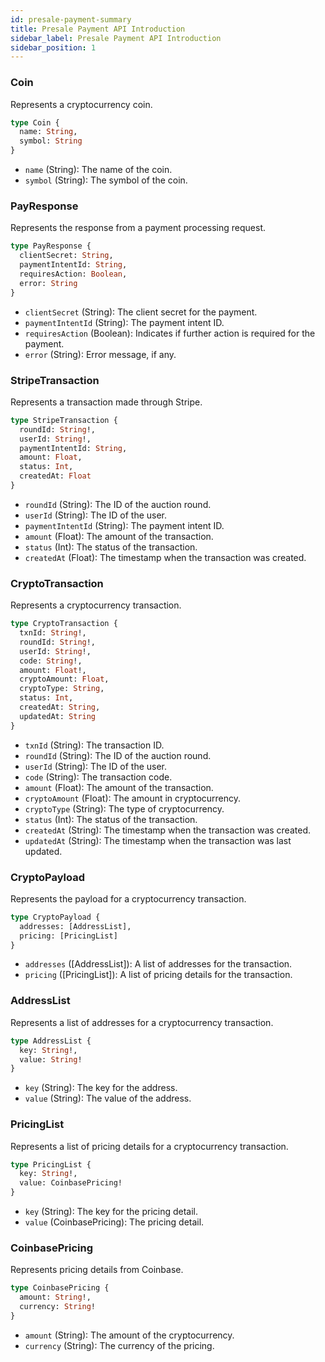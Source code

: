 ```yaml
---
id: presale-payment-summary
title: Presale Payment API Introduction
sidebar_label: Presale Payment API Introduction
sidebar_position: 1
---
```


### Coin
Represents a cryptocurrency coin.

```graphql
type Coin {
  name: String,
  symbol: String
}
```

- `name` (String): The name of the coin.
- `symbol` (String): The symbol of the coin.

### PayResponse
Represents the response from a payment processing request.

```graphql
type PayResponse {
  clientSecret: String,
  paymentIntentId: String,
  requiresAction: Boolean,
  error: String
}
```

- `clientSecret` (String): The client secret for the payment.
- `paymentIntentId` (String): The payment intent ID.
- `requiresAction` (Boolean): Indicates if further action is required for the payment.
- `error` (String): Error message, if any.

### StripeTransaction
Represents a transaction made through Stripe.

```graphql
type StripeTransaction {
  roundId: String!,
  userId: String!,
  paymentIntentId: String,
  amount: Float,
  status: Int,
  createdAt: Float
}
```

- `roundId` (String): The ID of the auction round.
- `userId` (String): The ID of the user.
- `paymentIntentId` (String): The payment intent ID.
- `amount` (Float): The amount of the transaction.
- `status` (Int): The status of the transaction.
- `createdAt` (Float): The timestamp when the transaction was created.

### CryptoTransaction
Represents a cryptocurrency transaction.

```graphql
type CryptoTransaction {
  txnId: String!,
  roundId: String!,
  userId: String!,
  code: String!,
  amount: Float!,
  cryptoAmount: Float,
  cryptoType: String,
  status: Int,
  createdAt: String,
  updatedAt: String
}
```

- `txnId` (String): The transaction ID.
- `roundId` (String): The ID of the auction round.
- `userId` (String): The ID of the user.
- `code` (String): The transaction code.
- `amount` (Float): The amount of the transaction.
- `cryptoAmount` (Float): The amount in cryptocurrency.
- `cryptoType` (String): The type of cryptocurrency.
- `status` (Int): The status of the transaction.
- `createdAt` (String): The timestamp when the transaction was created.
- `updatedAt` (String): The timestamp when the transaction was last updated.

### CryptoPayload
Represents the payload for a cryptocurrency transaction.

```graphql
type CryptoPayload {
  addresses: [AddressList],
  pricing: [PricingList]
}
```

- `addresses` ([AddressList]): A list of addresses for the transaction.
- `pricing` ([PricingList]): A list of pricing details for the transaction.

### AddressList
Represents a list of addresses for a cryptocurrency transaction.

```graphql
type AddressList {
  key: String!,
  value: String!
}
```

- `key` (String): The key for the address.
- `value` (String): The value of the address.

### PricingList
Represents a list of pricing details for a cryptocurrency transaction.

```graphql
type PricingList {
  key: String!,
  value: CoinbasePricing!
}
```

- `key` (String): The key for the pricing detail.
- `value` (CoinbasePricing): The pricing detail.

### CoinbasePricing
Represents pricing details from Coinbase.

```graphql
type CoinbasePricing {
  amount: String!,
  currency: String!
}
```

- `amount` (String): The amount of the cryptocurrency.
- `currency` (String): The currency of the pricing.
```